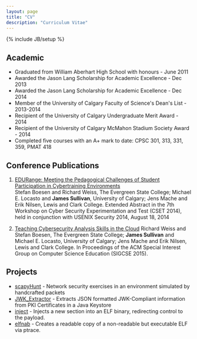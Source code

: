 ```yaml
---
layout: page
title: "CV"
description: "Curriculum Vitae"
---
```

{% include JB/setup %}

Academic
-------
* Graduated from William Aberhart High School with honours - June 2011
* Awarded the Jason Lang Scholarship for Academic Excellence - Dec 2013
* Awarded the Jason Lang Scholarship for Academic Excellence - Dec 2014
* Member of the University of Calgary Faculty of Science's Dean's List -
  2013-2014
* Recipient of the University of Calgary Undergraduate Merit Award - 2014
* Recipient of the University of Calgary McMahon Stadium Society Award - 2014
* Completed five courses with an A+ mark to date: CPSC 301, 313, 331, 359, PMAT 418


Conference Publications
-----------
1. [EDURange: Meeting the Pedagogical Challenges of Student Participation in Cybertraining Environments](https://www.usenix.org/conference/cset14/workshop-program/presentation/boesen)   
Stefan Boesen and Richard Weiss, The Evergreen State College; Michael E. Locasto and **James Sullivan**, University of Calgary; Jens Mache and Erik Nilsen, Lewis and Clark College. Extended Abstract in the 7th Workshop on Cyber Security Experimentation and Test (CSET 2014), held in conjunction with USENIX Security 2014, August 18, 2014

2. [Teaching Cybersecurity Analysis Skills in the Cloud](http://sigcse2015.sigcse.org/)
Richard Weiss and Stefan Boesen, The Evergreen State College; **James Sullivan** and Michael E. Locasto, University of Calgary; Jens Mache and Erik Nilsen, Lewis and Clark College. In Proceedings of the ACM Special Interest Group on Computer Science Education (SIGCSE 2015).

Projects
--------
* [scapyHunt](https://github.com/JamesSullivan1/scapyHunt) - Network security exercises in an environment simulated by handcrafted packets
* [JWK_Extractor](https://github.com/JamesSullivan1/JWK_Extractor) - Extracts JSON formatted JWK-Compliant information from PKI Certificates in a Java Keystore
* [inject](https://github.com/JamesSullivan1/inject) - Injects a new
  section into an ELF binary, redirecting control to the payload.
* [elfnab](https://github.com/JamesSullivan1/elfnab) - Creates a
  readable copy of a non-readable but executable ELF via ptrace.

